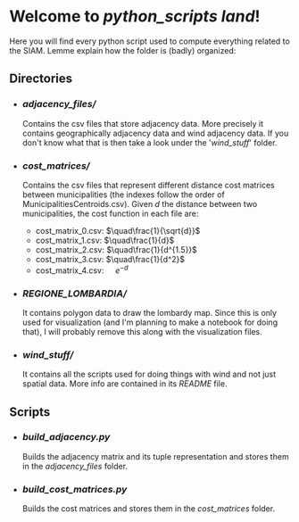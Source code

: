 # Welcome to *python_scripts land*!

Here you will find every python script used to compute everything related to the SIAM. Lemme explain how the folder is (badly) organized:

## Directories

- ### _adjacency_files/_
   Contains the csv files that store adjacency data. More precisely it contains geographically adjacency data and wind adjacency data. If you don't know what that is then take a look under the '_wind_stuff_' folder.
- ### _cost_matrices/_
    Contains the csv files that represent different distance cost matrices between municipalities (the indexes follow the order of MunicipalitiesCentroids.csv). Given $d$ the distance between two municipalities, the cost function in each file are:

  - cost_matrix_0.csv: $\quad\frac{1}{\sqrt{d}}$
  - cost_matrix_1.csv: $\quad\frac{1}{d}$
  - cost_matrix_2.csv: $\quad\frac{1}{d^{1.5}}$
  - cost_matrix_3.csv: $\quad\frac{1}{d^2}$
  - cost_matrix_4.csv: $\quad e^{-d}$
- ### _REGIONE_LOMBARDIA/_
    It contains polygon data to draw the lombardy map. Since this is only used for visualization (and I'm planning to make a notebook for doing that), I will probably remove this along with the visualization files.
- ### _wind_stuff/_
    It contains all the scripts used for doing things with wind and not just spatial data. More info are contained in its _README_ file.

## Scripts

- ### _build_adjacency.py_
    Builds the adjacency matrix and its tuple representation and stores them in the _adjacency_files_ folder.

- ### _build_cost_matrices.py_
    Builds the cost matrices and stores them in the _cost_matrices_ folder.

<!-- - ### _check_cost_matrices.py_
    Plots the different distance cost matrices to check that they make sense. More precisely, it displays every municipality as a dot colored differently depending on its distance from Crema. Will probably be substituted by a notebook.

- ### _generate_adjacency_graph.py_
    Plots an adjacency graph between municipalities using the data generated by the _build_adjacency.py_ script and overlays it on top of Lombardy. It's used to check that everything is correct.
    Will probably be substituted by a notebook. -->
